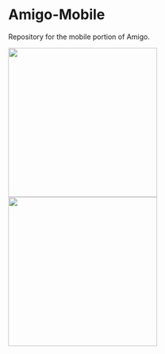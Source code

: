 # Amigo-Mobile

Repository for the mobile portion of Amigo. 

<img src="https://i.imgur.com/SvPeHyD.png" width="300">
<img src="https://i.imgur.com/7JYaXvE.png" width="300">
